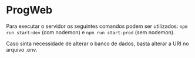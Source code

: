 # ProgWeb

Para executar o servidor os seguintes comandos podem ser utilizados: `npm run start:dev` (com nodemon) e `npm run start:prod` (sem nodemon).

Caso sinta necessidade de alterar o banco de dados, basta alterar a URI no arquivo .env.

